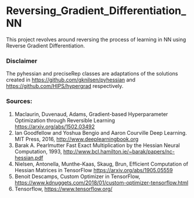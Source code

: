 # Reversing_Gradient_Differentiation_NN
This project revolves around reversing the process of learning in NN using Reverse Gradient Differentiation.

### Disclaimer
The pyhessian and preciseRep classes are adaptations of the solutions created in https://github.com/gknilsen/pyhessian 
and https://github.com/HIPS/hypergrad respectively. 


### Sources:
1. Maclaurin, Duvenaud, Adams, Gradient-based Hyperparameter Optimization through Reversible Learning
https://arxiv.org/abs/1502.03492
2. Ian Goodfellow and Yoshua Bengio and Aaron Courville Deep Learning. MIT Press, 2016, http://www.deeplearningbook.org
3. Barak A. Pearlmutter Fast Exact Multiplication by the Hessian Neural Computation, 1993,
http://www.bcl.hamilton.ie/~barak/papers/nc-hessian.pdf
4. Nielsen, Antonella, Munthe-Kaas, Skaug, Brun, Efficient Computation of Hessian Matrices in TensorFlow
https://arxiv.org/abs/1905.05559
5. Benoit Descamps, Custom Optimizer in TensorFlow, https://www.kdnuggets.com/2018/01/custom-optimizer-tensorflow.html
6. Tensorflow, https://www.tensorflow.org/
